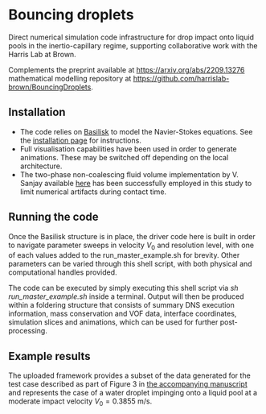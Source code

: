 # Bouncing droplets
Direct numerical simulation code infrastructure for drop impact onto liquid pools in the inertio-capillary regime, supporting collaborative work with the Harris Lab at Brown.  

Complements the preprint available at https://arxiv.org/abs/2209.13276 mathematical modelling repository at https://github.com/harrislab-brown/BouncingDroplets.

## Installation
* The code relies on [Basilisk](<http://basilisk.fr/>) to model the Navier-Stokes equations. See the [installation page](<http://basilisk.fr/src/INSTALL>) for instructions. 
* Full visualisation capabilities have been used in order to generate animations. These may be switched off depending on the local architecture.
* The two-phase non-coalescing fluid volume implementation by V. Sanjay available [here](https://github.com/VatsalSy/Lifting-a-sessile-drop/blob/master/CaseI/two-phaseDOD.h) has been successfully employed in this study to limit numerical artifacts during contact time.

## Running the code
Once the Basilisk structure is in place, the driver code here is built in order to navigate parameter sweeps in velocity $V_0$ and resolution level, with one of each values added to the run_master_example.sh for brevity. Other parameters can be varied through this shell script, with both physical and computational handles provided. 

The code can be executed by simply executing this shell script via *sh run_master_example.sh* inside a terminal. Output will then be produced within a foldering structure that consists of summary DNS execution information, mass conservation and VOF data, interface coordinates, simulation slices and animations, which can be used for further post-processing.

## Example results
The uploaded framework provides a subset of the data generated for the test case described as part of Figure 3 in [the accompanying manuscript](https://arxiv.org/abs/2209.13276) and represents the case of a water droplet impinging onto a liquid pool at a moderate impact velocity $V_0 = 0.3855$ m/s.
